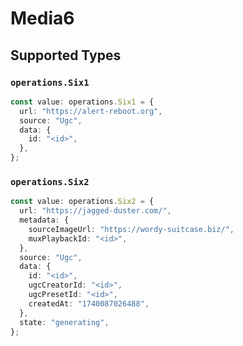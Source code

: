 # Media6


## Supported Types

### `operations.Six1`

```typescript
const value: operations.Six1 = {
  url: "https://alert-reboot.org",
  source: "Ugc",
  data: {
    id: "<id>",
  },
};
```

### `operations.Six2`

```typescript
const value: operations.Six2 = {
  url: "https://jagged-duster.com/",
  metadata: {
    sourceImageUrl: "https://wordy-suitcase.biz/",
    muxPlaybackId: "<id>",
  },
  source: "Ugc",
  data: {
    id: "<id>",
    ugcCreatorId: "<id>",
    ugcPresetId: "<id>",
    createdAt: "1740087026488",
  },
  state: "generating",
};
```

